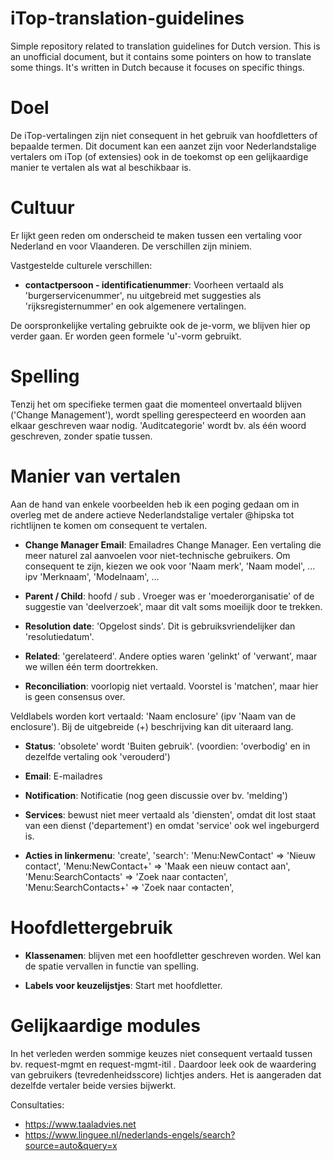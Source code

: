 # iTop-translation-guidelines
Simple repository related to translation guidelines for Dutch version.
This is an unofficial document, but it contains some pointers on how to translate some things.
It's written in Dutch because it focuses on specific things.


# Doel
De iTop-vertalingen zijn niet consequent in het gebruik van hoofdletters of bepaalde termen. Dit document kan een aanzet zijn voor Nederlandstalige vertalers om iTop (of extensies) ook in de toekomst op een gelijkaardige manier te vertalen als wat al beschikbaar is.


# Cultuur
Er lijkt geen reden om onderscheid te maken tussen een vertaling voor Nederland en voor Vlaanderen. De verschillen zijn miniem.

Vastgestelde culturele verschillen:
* **contactpersoon - identificatienummer**: Voorheen vertaald als 'burgerservicenummer', nu uitgebreid met suggesties als 'rijksregisternummer' en ook algemenere vertalingen.

De oorspronkelijke vertaling gebruikte ook de je-vorm, we blijven hier op verder gaan. Er worden geen formele 'u'-vorm gebruikt.


# Spelling
Tenzij het om specifieke termen gaat die momenteel onvertaald blijven ('Change Management'), wordt spelling gerespecteerd en woorden aan elkaar geschreven waar nodig. 'Auditcategorie' wordt bv. als één woord geschreven, zonder spatie tussen.

# Manier van vertalen
Aan de hand van enkele voorbeelden heb ik een poging gedaan om in overleg met de andere actieve Nederlandstalige vertaler @hipska tot richtlijnen te komen om consequent te vertalen.

* **Change Manager Email**: Emailadres Change Manager. Een vertaling die meer naturel zal aanvoelen voor niet-technische gebruikers. Om consequent te zijn, kiezen we ook voor 'Naam merk', 'Naam model', ... ipv 'Merknaam', 'Modelnaam', ...

* **Parent / Child**: hoofd / sub . Vroeger was er 'moederorganisatie' of de suggestie van 'deelverzoek', maar dit valt soms moeilijk door te trekken.

* **Resolution date**: 'Opgelost sinds'. Dit is gebruiksvriendelijker dan 'resolutiedatum'.

* **Related**: 'gerelateerd'. Andere opties waren 'gelinkt' of 'verwant', maar we willen één term doortrekken.

* **Reconciliation**: voorlopig niet vertaald. Voorstel is 'matchen', maar hier is geen consensus over.

Veldlabels worden kort vertaald: 'Naam enclosure' (ipv 'Naam van de enclosure'). Bij de uitgebreide (+) beschrijving kan dit uiteraard lang.

* **Status**: 'obsolete' wordt 'Buiten gebruik'. (voordien: 'overbodig' en in dezelfde vertaling ook 'verouderd')

* **Email**: E-mailadres

* **Notification**: Notificatie (nog geen discussie over bv. 'melding')

* **Services**: bewust niet meer vertaald als 'diensten', omdat dit lost staat van een dienst ('departement') en omdat 'service' ook wel ingeburgerd is.

* **Acties in linkermenu**: 
'create', 'search':
'Menu:NewContact' => 'Nieuw contact',
'Menu:NewContact+' => 'Maak een nieuw contact aan',
'Menu:SearchContacts' => 'Zoek naar contacten',
'Menu:SearchContacts+' => 'Zoek naar contacten',


# Hoofdlettergebruik

* **Klassenamen**: blijven met een hoofdletter geschreven worden. Wel kan de spatie vervallen in functie van spelling.

* **Labels voor keuzelijstjes**: Start met hoofdletter.

# Gelijkaardige modules
In het verleden werden sommige keuzes niet consequent vertaald tussen bv. request-mgmt en request-mgmt-itil . Daardoor leek ook de waardering van gebruikers (tevredenheidsscore) lichtjes anders. Het is aangeraden dat dezelfde vertaler beide versies bijwerkt.


Consultaties:
* https://www.taaladvies.net
* https://www.linguee.nl/nederlands-engels/search?source=auto&query=x


